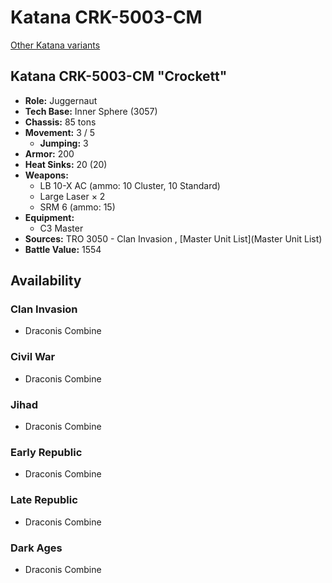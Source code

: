 # Katana CRK-5003-CM 

[Other Katana variants](../katana.md) 

## Katana CRK-5003-CM "Crockett" 

- **Role:** Juggernaut 
- **Tech Base:** Inner Sphere (3057) 
- **Chassis:** 85 tons 
- **Movement:** 3 / 5 
  - **Jumping:** 3 
- **Armor:** 200 
- **Heat Sinks:** 20 (20) 
- **Weapons:** 
  - LB 10-X AC (ammo: 10 Cluster, 10 Standard) 
  - Large Laser × 2 
  - SRM 6 (ammo: 15) 
- **Equipment:** 
  - C3 Master 
- **Sources:** TRO 3050 - Clan Invasion , [Master Unit List](Master Unit List) 
- **Battle Value:** 1554 

## Availability 

### Clan Invasion 

- Draconis Combine 

### Civil War 

- Draconis Combine 

### Jihad 

- Draconis Combine 

### Early Republic 

- Draconis Combine 

### Late Republic 

- Draconis Combine 

### Dark Ages 

- Draconis Combine 

